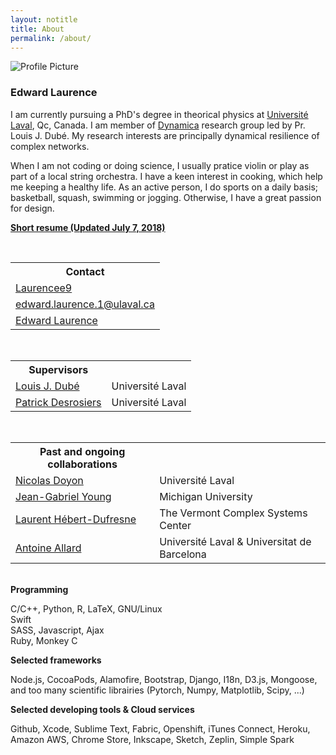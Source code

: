 ```yaml
---
layout: notitle
title: About
permalink: /about/
---
```

<link rel="stylesheet" href="/css/bootstrap.min.css">
<img src="{{ site.baseurl }}/assets/profile-picture.jpg" title="Profile Picture" class="profile">

### Edward Laurence

I am currently pursuing a PhD's degree in theorical physics at [Université Laval][ulaval], Qc, Canada. I am member of [Dynamica][dynamica] research group led by Pr. Louis J. Dubé. My research interests are principally dynamical resilience of complex networks. 


When I am not coding or doing science, I usually pratice violin or play as part of a local string orchestra. I have a keen interest in cooking, which help me keeping a healthy life. As an active person, I do sports on a daily basis; basketball, squash, swimming or jogging. Otherwise, I have a great passion for design.

<b class="gray-box"><a href="/assets/resume/Laurence_Edward.pdf">Short resume (Updated July 7, 2018)</a></b>


[ulaval]: https://www.ulaval.ca
[dynamica]: http://www.dynamica.phy.ulaval.ca
<br>
<table cellspacing="0" cellpadding="0" class="table-about">
  <tr>
    <th>Contact</th>
  </tr>
  <tr>
    <td><a href="https://github.com/laurencee9"><i class="fa fa-github"></i>Laurencee9</a></td>
   </tr>
  <tr class="even">
    <td><a href="mailto:edward.laurence.1@ulaval.ca"><i class="fa fa-envelope"></i>edward.laurence.1@ulaval.ca</a></td>
  </tr>
  <tr>
    <td><a href="
        https://scholar.google.ca/citations?user=6KFCHQoAAAAJ&amp;hl=en"><i class="fa fa-graduation-cap"></i>Edward Laurence</a></td>
  </tr>
</table>
<br>
<table cellspacing="0" cellpadding="0" class="table-about table-collabs">
  <tr>
    <th>Supervisors</th><th></th>
  </tr>
  <tr>
    <td><a href="http://www.dynamica.phy.ulaval.ca">Louis J. Dubé</a></td><td>Université Laval</td>
  </tr>
  <tr>
    <td><a href="http://patrickdesrosier4.wixsite.com/patrickdesrosiers">Patrick Desrosiers</a></td><td>Université Laval</td>
  </tr>
</table>
<br>
<table cellspacing="0" cellpadding="0" class="table-about table-collabs">
  <tr>
    <th>Past and ongoing collaborations</th><th></th>
  </tr>
   <tr>
    <td><a href="https://www.mat.ulaval.ca/departement-et-professeurs/direction-personnel-et-etudiants/professeurs/fiche-de-professeur/show/doyon-nicolas/">Nicolas Doyon</a></td><td>Université Laval</td>
  </tr>
   <tr>
    <td><a href="http://www.jgyoung.ca">Jean-Gabriel Young</a></td><td> Michigan University</td>
  </tr>
   <tr>
    <td><a href="http://laurenthebertdufresne.github.io">Laurent Hébert-Dufresne</a></td><td>The Vermont Complex Systems Center</td>
  </tr>
  <tr>
    <td><a href="http://antoineallard.github.io">Antoine Allard</a></td><td>Université Laval & Universitat de Barcelona</td>
  </tr>
</table>
<br>

<div class="row">
  <div class="col-md-4">
    <b>Programming</b>
    <p>C/C++, Python, R, LaTeX, GNU/Linux<br>Swift<br>SASS, Javascript, Ajax <br>Ruby, Monkey C</p>
  </div>
  <div class="col-md-4">
    <b>Selected frameworks</b>
    <p>Node.js, CocoaPods, Alamofire, Bootstrap, Django, I18n, D3.js, Mongoose, and too many scientific librairies (Pytorch, Numpy, Matplotlib, Scipy, ...) </p>
  </div>
  <div class="col-md-4">
    <b>Selected developing tools & Cloud services</b>
    <p>Github, Xcode, Sublime Text, Fabric, Openshift, iTunes Connect, Heroku, Amazon AWS, Chrome Store, Inkscape, Sketch, Zeplin, Simple Spark</p>
  </div>
</div>

